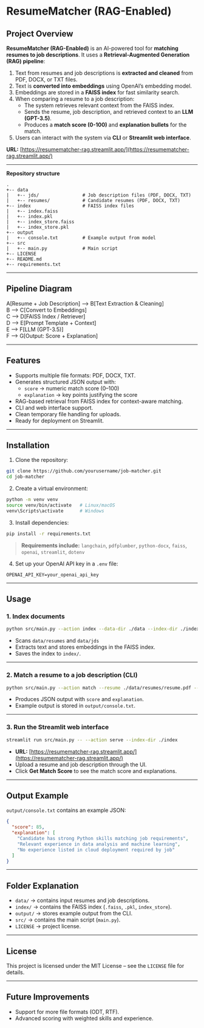 # ResumeMatcher (RAG-Enabled)


## **Project Overview**

**ResumeMatcher (RAG-Enabled)** is an AI-powered tool for **matching resumes to job descriptions**. It uses a **Retrieval-Augmented Generation (RAG) pipeline**:

1. Text from resumes and job descriptions is **extracted and cleaned** from PDF, DOCX, or TXT files.
2. Text is **converted into embeddings** using OpenAI’s embedding model.
3. Embeddings are stored in a **FAISS index** for fast similarity search.
4. When comparing a resume to a job description:
   - The system retrieves relevant context from the FAISS index.
   - Sends the resume, job description, and retrieved context to an **LLM (GPT-3.5)**.
   - Produces a **match score (0-100)** and **explanation bullets** for the match.
5. Users can interact with the system via **CLI** or **Streamlit web interface**.

**URL:** [https://resumematcher-rag.streamlit.app/](https://resumematcher-rag.streamlit.app/)  

---

**Repository structure**  

```
.
+-- data
|   +-- jds/                # Job description files (PDF, DOCX, TXT)
|   +-- resumes/            # Candidate resumes (PDF, DOCX, TXT)
+-- index                   # FAISS index files
|   +-- index.faiss
|   +-- index.pkl
|   +-- index_store.faiss
|   +-- index_store.pkl
+-- output
|   +-- console.txt         # Example output from model
+-- src
|   +-- main.py             # Main script
+-- LICENSE
+-- README.md
+-- requirements.txt
```

---

## **Pipeline Diagram**


 A[Resume + Job Description] --> B[Text Extraction & Cleaning]<br>
 B --> C[Convert to Embeddings]<br>
 C --> D[FAISS Index / Retriever]<br>
 D --> E[Prompt Template + Context]<br>
 E --> F[LLM (GPT-3.5)]<br>
 F --> G[Output: Score + Explanation]

---

## **Features**

- Supports multiple file formats: PDF, DOCX, TXT.
- Generates structured JSON output with:
  - `score` → numeric match score (0–100)
  - `explanation` → key points justifying the score
- RAG-based retrieval from FAISS index for context-aware matching.
- CLI and web interface support.
- Clean temporary file handling for uploads.
- Ready for deployment on Streamlit.

---

## **Installation**

1. Clone the repository:

```bash
git clone https://github.com/yourusername/job-matcher.git
cd job-matcher
```

2. Create a virtual environment:

```bash
python -m venv venv
source venv/bin/activate   # Linux/macOS
venv\Scripts\activate      # Windows
```

3. Install dependencies:

```bash
pip install -r requirements.txt
```

> **Requirements include:** `langchain`, `pdfplumber`, `python-docx`, `faiss`, `openai`, `streamlit`, `dotenv`

4. Set up your OpenAI API key in a `.env` file:

```
OPENAI_API_KEY=your_openai_api_key
```

---

## **Usage**

### **1. Index documents**

```bash
python src/main.py --action index --data-dir ./data --index-dir ./index
```

- Scans `data/resumes` and `data/jds`
- Extracts text and stores embeddings in the FAISS index.
- Saves the index to `index/`.

---

### **2. Match a resume to a job description (CLI)**

```bash
python src/main.py --action match --resume ./data/resumes/resume.pdf --jd ./data/jds/job.pdf --index-dir ./index
```

- Produces JSON output with `score` and `explanation`.  
- Example output is stored in `output/console.txt`.

---

### **3. Run the Streamlit web interface**

```bash
streamlit run src/main.py -- --action serve --index-dir ./index
```

- **URL:** [https://resumematcher-rag.streamlit.app/](https://resumematcher-rag.streamlit.app/)  
- Upload a resume and job description through the UI.  
- Click **Get Match Score** to see the match score and explanations.  

---

## **Output Example**

`output/console.txt` contains an example JSON:

```json
{
  "score": 85,
  "explanation": [
    "Candidate has strong Python skills matching job requirements",
    "Relevant experience in data analysis and machine learning",
    "No experience listed in cloud deployment required by job"
  ]
}
```

---

## **Folder Explanation**

- `data/` → contains input resumes and job descriptions.  
- `index/` → contains the FAISS index (`.faiss`, `.pkl`, `index_store`).  
- `output/` → stores example output from the CLI.  
- `src/` → contains the main script (`main.py`).  
- `LICENSE` → project license.  

---

## **License**

This project is licensed under the MIT License – see the `LICENSE` file for details.

---

## **Future Improvements**

- Support for more file formats (ODT, RTF).  
- Advanced scoring with weighted skills and experience.  
